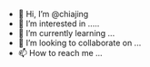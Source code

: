- 👋 Hi, I’m @chiajing
- 👀 I’m interested in .....
- 🌱 I’m currently learning ...
- 💞️ I’m looking to collaborate on ...
- 📫 How to reach me ...

<!---
chiajing/chiajing is a ✨ special ✨ repository because its `README.md` (this file) appears on your GitHub profile.
You can click the Preview link to take a look at your changes.
--->
